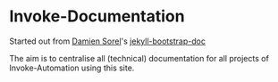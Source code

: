 Invoke-Documentation
====================
Started out from [Damien Sorel](https://github.com/mistic100)'s [jekyll-bootstrap-doc](https://github.com/mistic100/jekyll-bootstrap-doc)

The aim is to centralise all (technical) documentation for all projects of Invoke-Automation using this site.
